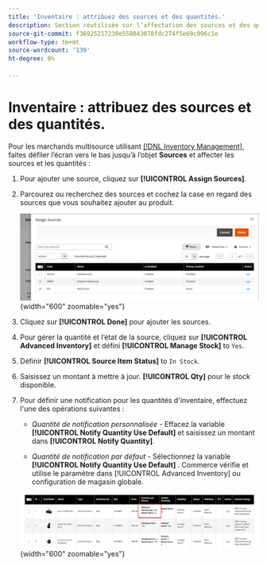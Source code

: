 ```yaml
---
title: 'Inventaire : attribuez des sources et des quantités.'
description: Section réutilisée sur l’affectation des sources et des quantités lors de la création de produits de catalogue.
source-git-commit: f36925217230e558043078fdc274f5e69c096c1e
workflow-type: tm+mt
source-wordcount: '139'
ht-degree: 0%

---
```


# Inventaire : attribuez des sources et des quantités.

Pour les marchands multisource utilisant [[!DNL Inventory Management]](../inventory-management/introduction.md), faites défiler l’écran vers le bas jusqu’à l’objet **Sources** et affecter les sources et les quantités :

1. Pour ajouter une source, cliquez sur **[!UICONTROL Assign Sources]**.

1. Parcourez ou recherchez des sources et cochez la case en regard des sources que vous souhaitez ajouter au produit.

   ![Affecter des sources au produit](../catalog/assets/inventory-product-assign-sources.png){width="600" zoomable="yes"}

1. Cliquez sur **[!UICONTROL Done]** pour ajouter les sources.

1. Pour gérer la quantité et l’état de la source, cliquez sur **[!UICONTROL Advanced Inventory]** et défini **[!UICONTROL Manage Stock]** to `Yes`.

1. Définir **[!UICONTROL Source Item Status]** to `In Stock`.

1. Saisissez un montant à mettre à jour. **[!UICONTROL Qty]** pour le stock disponible.

1. Pour définir une notification pour les quantités d&#39;inventaire, effectuez l&#39;une des opérations suivantes :

   - _Quantité de notification personnalisée_ - Effacez la variable **[!UICONTROL Notify Quantity Use Default]** et saisissez un montant dans **[!UICONTROL Notify Quantity]**.

   - _Quantité de notification par défaut_ - Sélectionnez la variable **[!UICONTROL Notify Quantity Use Default]** . Commerce vérifie et utilise le paramètre dans [!UICONTROL Advanced Inventory] ou configuration de magasin globale.

   ![Mise à jour des quantités de produits par source](../catalog/assets/inventory-product-quantity.png){width="600" zoomable="yes"}
